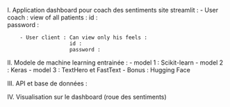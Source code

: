 I. Application dashboard pour coach des sentiments 
    site streamlit : 
        - User coach : view of all patients : 
                         id :      
                        password :
    
        - User client : Can view only his feels : 
                        id : 
                        password : 


II. Modele de machine learning entrainée : 
    - model 1 : Scikit-learn 
    - model 2 : Keras 
    - model 3 : TextHero et FastText 
    - Bonus : Hugging Face  


III. API et base de données : 

IV. Visualisation sur le dashboard (roue des sentiments)